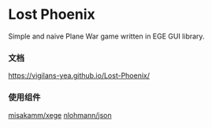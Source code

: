 # Lost Phoenix
Simple and naive Plane War game written in EGE GUI library.

### 文档
https://vigilans-yea.github.io/Lost-Phoenix/

### 使用组件
[misakamm/xege](https://github.com/misakamm/xege)
[nlohmann/json](https://github.com/nlohmann/json)
